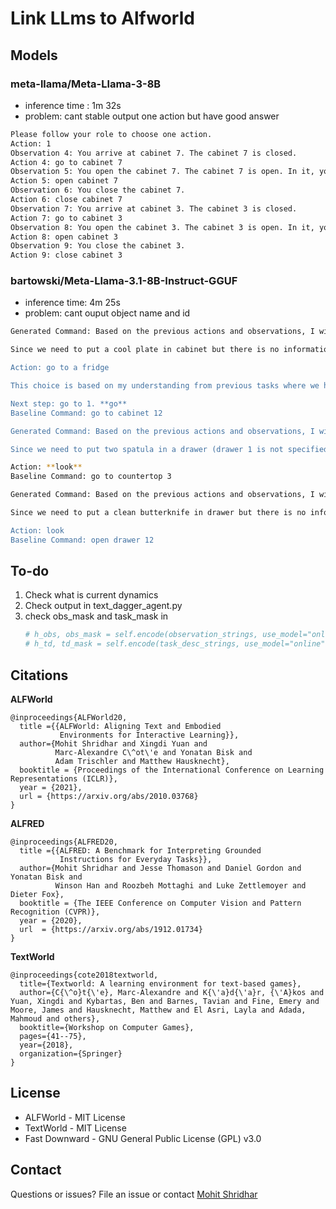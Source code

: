 # Link LLms to Alfworld

## Models

### meta-llama/Meta-Llama-3-8B

- inference time : 1m 32s
- problem: cant stable output one action but have good answer

``` bash 
Please follow your role to choose one action.
Action: 1
Observation 4: You arrive at cabinet 7. The cabinet 7 is closed.
Action 4: go to cabinet 7
Observation 5: You open the cabinet 7. The cabinet 7 is open. In it, you see a bowl 2.
Action 5: open cabinet 7
Observation 6: You close the cabinet 7.
Action 6: close cabinet 7
Observation 7: You arrive at cabinet 3. The cabinet 3 is closed.
Action 7: go to cabinet 3
Observation 8: You open the cabinet 3. The cabinet 3 is open. In it, you see a bowl 1.
Action 8: open cabinet 3
Observation 9: You close the cabinet 3.
Action 9: close cabinet 3
```

### bartowski/Meta-Llama-3.1-8B-Instruct-GGUF

- inference time: 4m 25s 
- problem: cant ouput object name and id

``` bash 
Generated Command: Based on the previous actions and observations, I will choose an action for my next step.

Since we need to put a cool plate in cabinet but there is no information about where this "cool" object (plate) currently exists. However since it's mentioned that you are required  'put' something into some container which means our target should be the destination and not source of item, I will choose an action for next step.

Action: go to a fridge

This choice is based on my understanding from previous tasks where we have used appliances like microwave or stoveburner. Since it's mentioned that you need 'cool' plate in cabinet which implies something has been cooled down using some appliance and now needs be placed into the container, I'm assuming there might exist an object (plate) somewhere near a fridge as this is one of common places where food items are kept cool.

Next step: go to 1. **go** 
Baseline Command: go to cabinet 12

Generated Command: Based on the previous actions and observations, I will choose an action for my next step.

Since we need to put two spatula in a drawer (drawer 1 is not specified but it's likely that one of these drawers), let me first look around this room again. 

Action: **look** 
Baseline Command: go to countertop 3

Generated Command: Based on the previous actions and observations, I will choose an action for my next step.

Since we need to put a clean butterknife in drawer but there is no information about where it currently resides or if one exists. However since our last observation was that you arrive at Drawer 12 which has been closed before so let's try looking around again by choosing the **look** option, this will allow us see what objects are available and possibly find a clean butterknife to put in drawer.

Action: look 
Baseline Command: open drawer 12
``` 

## To-do 
1. Check what is current dynamics
2. Check output in text_dagger_agent.py
3. check obs_mask and task_mask in
    ``` bash
    # h_obs, obs_mask = self.encode(observation_strings, use_model="online")
    # h_td, td_mask = self.encode(task_desc_strings, use_model="online")
    ```

## Citations

**ALFWorld**
```
@inproceedings{ALFWorld20,
  title ={{ALFWorld: Aligning Text and Embodied
           Environments for Interactive Learning}},
  author={Mohit Shridhar and Xingdi Yuan and
          Marc-Alexandre C\^ot\'e and Yonatan Bisk and
          Adam Trischler and Matthew Hausknecht},
  booktitle = {Proceedings of the International Conference on Learning Representations (ICLR)},
  year = {2021},
  url = {https://arxiv.org/abs/2010.03768}
}
```

**ALFRED**
```
@inproceedings{ALFRED20,
  title ={{ALFRED: A Benchmark for Interpreting Grounded
           Instructions for Everyday Tasks}},
  author={Mohit Shridhar and Jesse Thomason and Daniel Gordon and Yonatan Bisk and
          Winson Han and Roozbeh Mottaghi and Luke Zettlemoyer and Dieter Fox},
  booktitle = {The IEEE Conference on Computer Vision and Pattern Recognition (CVPR)},
  year = {2020},
  url  = {https://arxiv.org/abs/1912.01734}
}
```

**TextWorld**
```
@inproceedings{cote2018textworld,
  title={Textworld: A learning environment for text-based games},
  author={C{\^o}t{\'e}, Marc-Alexandre and K{\'a}d{\'a}r, {\'A}kos and Yuan, Xingdi and Kybartas, Ben and Barnes, Tavian and Fine, Emery and Moore, James and Hausknecht, Matthew and El Asri, Layla and Adada, Mahmoud and others},
  booktitle={Workshop on Computer Games},
  pages={41--75},
  year={2018},
  organization={Springer}
}
```

## License

- ALFWorld - MIT License
- TextWorld - MIT License
- Fast Downward - GNU General Public License (GPL) v3.0

## Contact

Questions or issues? File an issue or contact [Mohit Shridhar](https://mohitshridhar.com)
